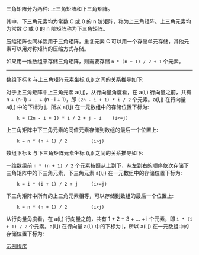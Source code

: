 
三角矩阵分为两种: 上三角矩阵和下三角矩阵。

其中，下三角元素均为常数 C 或 0 的 n 阶矩阵，称为上三角矩阵。上三角元素均为常数 C 或 0 的 n 阶矩阵称为下三角矩阵。

压缩矩阵也同样适用于三角矩阵，重复元素 C 可以用一个存储单元存储，其他元素可以用对称矩阵的压缩方式存储。

如果用一维数组来存储三角矩阵，则需要存储 `n * (n + 1) / 2 + 1` 个元素。


----

数组下标 k 与上三角矩阵元素坐标 (i,j) 之间的关系推导如下:

对于上三角矩阵中上三角元素 a(i,j)，从行向量角度看，在 a(i,) 行向量之前，共有 n + (n-1) + ... + (n - i + 1)，即 `(2n - i + 1) * i / 2` 个元素。a(i,j) 在行向量 a(i,) 中的下标为 j，所以 a(i,j) 在一元数组中的存储位置下标为:
```
    k = (2n - i + 1) * i / 2 + j - i    (i<=j)
```
上三角矩阵中下三角元素的同值元素存储到数组的最后一个位置上:
```
    k = n * (n + 1) / 2         (i>j)
```


数组下标 k 与下三角矩阵元素坐标 (i,j) 之间的关系推导如下:

一维数组前 `n * (n + 1) / 2` 个元素按照从上到下，从左到右的顺序依次存储下三角矩阵中的下三角元素，下三角元素 a(i,j) 在一元数组中的存储位置下标为:
```
    k = i * (i + 1) / 2 + j     (i>=j)
```
下三角矩阵中所有的上三角元素相等，可以存储到数组的最后一个位置上:
```
    k = n * (n + 1) / 2         (i<j)
```


从行向量角度看，在 a(i,) 行向量之前，共有 1 + 2 + 3 + ... + i 个元素，即 `i * (i + 1) / 2` 个元素。a(i,j) 在行向量 a(i,) 中的下标为 j，所以 a(i,j) 在一元数组中的存储位置下标为:


[示例程序](code/triangular_matrix.c)
